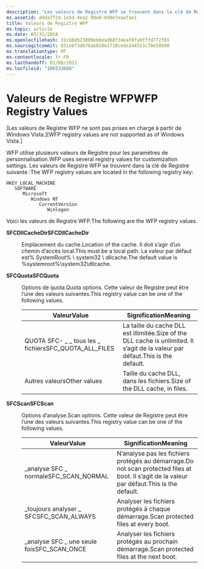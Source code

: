```yaml
---
description: 'Les valeurs de Registre WFP se trouvent dans la clé de Registre suivante : HKLM \\ Software \\ Microsoft \\ Windows NT \\ CurrentVersion \\ Winlogon.'
ms.assetid: d4da7f24-1e5d-4ea2-98e8-049e7eaefae1
title: Valeurs de Registre WFP
ms.topic: article
ms.date: 05/31/2018
ms.openlocfilehash: 31cb8db23800ebbead68f34eaf0fa9fffd772f01
ms.sourcegitcommit: 831e8f3db78ab820e1710cede244553c70e50500
ms.translationtype: MT
ms.contentlocale: fr-FR
ms.lasthandoff: 01/08/2021
ms.locfileid: "106533680"
---
```

# <a name="wfp-registry-values"></a><span data-ttu-id="71825-103">Valeurs de Registre WFP</span><span class="sxs-lookup"><span data-stu-id="71825-103">WFP Registry Values</span></span>

<span data-ttu-id="71825-104">\[Les valeurs de Registre WFP ne sont pas prises en charge à partir de Windows Vista.\]</span><span class="sxs-lookup"><span data-stu-id="71825-104">\[WFP registry values are not supported as of Windows Vista.\]</span></span>

<span data-ttu-id="71825-105">WFP utilise plusieurs valeurs de Registre pour les paramètres de personnalisation.</span><span class="sxs-lookup"><span data-stu-id="71825-105">WFP uses several registry values for customization settings.</span></span> <span data-ttu-id="71825-106">Les valeurs de Registre WFP se trouvent dans la clé de Registre suivante :</span><span class="sxs-lookup"><span data-stu-id="71825-106">The WFP registry values are located in the following registry key:</span></span>

```
HKEY_LOCAL_MACHINE
   SOFTWARE
      Microsoft
         Windows NT
            CurrentVersion
               Winlogon
```

<span data-ttu-id="71825-107">Voici les valeurs de Registre WFP.</span><span class="sxs-lookup"><span data-stu-id="71825-107">The following are the WFP registry values.</span></span>

<dl> <dt>

<span data-ttu-id="71825-108"><span id="SFCDllCacheDir"></span><span id="sfcdllcachedir"></span><span id="SFCDLLCACHEDIR"></span>**SFCDllCacheDir**</span><span class="sxs-lookup"><span data-stu-id="71825-108"><span id="SFCDllCacheDir"></span><span id="sfcdllcachedir"></span><span id="SFCDLLCACHEDIR"></span>**SFCDllCacheDir**</span></span>
</dt> <dd>

<span data-ttu-id="71825-109">Emplacement du cache.</span><span class="sxs-lookup"><span data-stu-id="71825-109">Location of the cache.</span></span> <span data-ttu-id="71825-110">Il doit s’agir d’un chemin d’accès local.</span><span class="sxs-lookup"><span data-stu-id="71825-110">This must be a local path.</span></span> <span data-ttu-id="71825-111">La valeur par défaut est% SystemRoot% \\ system32 \\ dllcache.</span><span class="sxs-lookup"><span data-stu-id="71825-111">The default value is %systemroot%\\system32\\dllcache.</span></span>

</dd> <dt>

<span data-ttu-id="71825-112"><span id="SFCQuota"></span><span id="sfcquota"></span><span id="SFCQUOTA"></span>**SFCQuota**</span><span class="sxs-lookup"><span data-stu-id="71825-112"><span id="SFCQuota"></span><span id="sfcquota"></span><span id="SFCQUOTA"></span>**SFCQuota**</span></span>
</dt> <dd>

<span data-ttu-id="71825-113">Options de quota.</span><span class="sxs-lookup"><span data-stu-id="71825-113">Quota options.</span></span> <span data-ttu-id="71825-114">Cette valeur de Registre peut être l’une des valeurs suivantes.</span><span class="sxs-lookup"><span data-stu-id="71825-114">This registry value can be one of the following values.</span></span>



| <span data-ttu-id="71825-115">Valeur</span><span class="sxs-lookup"><span data-stu-id="71825-115">Value</span></span>                  | <span data-ttu-id="71825-116">Signification</span><span class="sxs-lookup"><span data-stu-id="71825-116">Meaning</span></span>                                                  |
|------------------------|----------------------------------------------------------|
| <span data-ttu-id="71825-117">QUOTA SFC- \_ \_ tous les \_ fichiers</span><span class="sxs-lookup"><span data-stu-id="71825-117">SFC\_QUOTA\_ALL\_FILES</span></span> | <span data-ttu-id="71825-118">La taille du cache DLL est illimitée.</span><span class="sxs-lookup"><span data-stu-id="71825-118">Size of the DLL cache is unlimited.</span></span> <span data-ttu-id="71825-119">Il s’agit de la valeur par défaut.</span><span class="sxs-lookup"><span data-stu-id="71825-119">This is the default.</span></span> |
| <span data-ttu-id="71825-120">Autres valeurs</span><span class="sxs-lookup"><span data-stu-id="71825-120">Other values</span></span>           | <span data-ttu-id="71825-121">Taille du cache DLL, dans les fichiers.</span><span class="sxs-lookup"><span data-stu-id="71825-121">Size of the DLL cache, in files.</span></span>                         |



 

</dd> <dt>

<span data-ttu-id="71825-122"><span id="SFCScan"></span><span id="sfcscan"></span><span id="SFCSCAN"></span>**SFCScan**</span><span class="sxs-lookup"><span data-stu-id="71825-122"><span id="SFCScan"></span><span id="sfcscan"></span><span id="SFCSCAN"></span>**SFCScan**</span></span>
</dt> <dd>

<span data-ttu-id="71825-123">Options d’analyse.</span><span class="sxs-lookup"><span data-stu-id="71825-123">Scan options.</span></span> <span data-ttu-id="71825-124">Cette valeur de Registre peut être l’une des valeurs suivantes.</span><span class="sxs-lookup"><span data-stu-id="71825-124">This registry value can be one of the following values.</span></span>



| <span data-ttu-id="71825-125">Valeur</span><span class="sxs-lookup"><span data-stu-id="71825-125">Value</span></span>             | <span data-ttu-id="71825-126">Signification</span><span class="sxs-lookup"><span data-stu-id="71825-126">Meaning</span></span>                                                   |
|-------------------|-----------------------------------------------------------|
| <span data-ttu-id="71825-127">\_analyse SFC \_ normale</span><span class="sxs-lookup"><span data-stu-id="71825-127">SFC\_SCAN\_NORMAL</span></span> | <span data-ttu-id="71825-128">N’analyse pas les fichiers protégés au démarrage.</span><span class="sxs-lookup"><span data-stu-id="71825-128">Do not scan protected files at boot.</span></span> <span data-ttu-id="71825-129">Il s’agit de la valeur par défaut.</span><span class="sxs-lookup"><span data-stu-id="71825-129">This is the default.</span></span> |
| <span data-ttu-id="71825-130">\_toujours analyser \_ SFC</span><span class="sxs-lookup"><span data-stu-id="71825-130">SFC\_SCAN\_ALWAYS</span></span> | <span data-ttu-id="71825-131">Analyser les fichiers protégés à chaque démarrage.</span><span class="sxs-lookup"><span data-stu-id="71825-131">Scan protected files at every boot.</span></span>                       |
| <span data-ttu-id="71825-132">\_analyse SFC \_ une seule fois</span><span class="sxs-lookup"><span data-stu-id="71825-132">SFC\_SCAN\_ONCE</span></span>   | <span data-ttu-id="71825-133">Analyser les fichiers protégés au prochain démarrage.</span><span class="sxs-lookup"><span data-stu-id="71825-133">Scan protected files at the next boot.</span></span>                    |



 

</dd> </dl>

 

 



